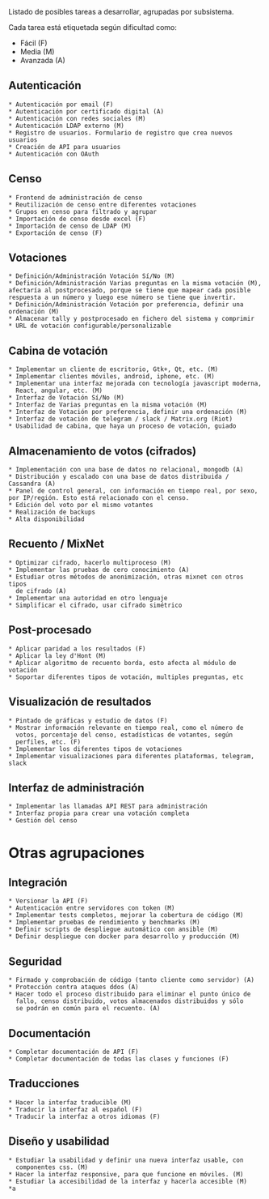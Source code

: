 Listado de posibles tareas a desarrollar, agrupadas por subsistema.

Cada tarea está etiquetada según dificultad como:
 * Fácil (F)
 * Media (M)
 * Avanzada (A)

Autenticación
-------------
    * Autenticación por email (F)
    * Autenticación por certificado digital (A)
    * Autenticación con redes sociales (M)
    * Autenticación LDAP externo (M)
    * Registro de usuarios. Formulario de registro que crea nuevos usuarios
    * Creación de API para usuarios
    * Autenticación con OAuth

Censo
-----
    * Frontend de administración de censo
    * Reutilización de censo entre diferentes votaciones
    * Grupos en censo para filtrado y agrupar
    * Importación de censo desde excel (F)
    * Importación de censo de LDAP (M)
    * Exportación de censo (F)

Votaciones
----------
    * Definición/Administración Votación Sí/No (M)
    * Definición/Administración Varias preguntas en la misma votación (M), afectaría al postprocesado, porque se tiene que mapear cada posible respuesta a un número y luego ese número se tiene que invertir.
    * Definición/Administración Votación por preferencia, definir una ordenación (M)
    * Almacenar tally y postprocesado en fichero del sistema y comprimir
    * URL de votación configurable/personalizable

Cabina de votación
------------------
    * Implementar un cliente de escritorio, Gtk+, Qt, etc. (M)
    * Implementar clientes móviles, android, iphone, etc. (M)
    * Implementar una interfaz mejorada con tecnología javascript moderna,
      React, angular, etc. (M)
    * Interfaz de Votación Sí/No (M)
    * Interfaz de Varias preguntas en la misma votación (M)
    * Interfaz de Votación por preferencia, definir una ordenación (M)
    * Interfaz de votación de telegram / slack / Matrix.org (Riot)
    * Usabilidad de cabina, que haya un proceso de votación, guiado

Almacenamiento de votos (cifrados)
----------------------------------
    * Implementación con una base de datos no relacional, mongodb (A)
    * Distribución y escalado con una base de datos distribuida / Cassandra (A)
    * Panel de control general, con información en tiempo real, por sexo, por IP/región. Esto está relacionado con el censo.
    * Edición del voto por el mismo votantes
    * Realización de backups
    * Alta disponibilidad

Recuento / MixNet
-----------------
    * Optimizar cifrado, hacerlo multiproceso (M)
    * Implementar las pruebas de cero conocimiento (A)
    * Estudiar otros métodos de anonimización, otras mixnet con otros tipos
      de cifrado (A)
    * Implementar una autoridad en otro lenguaje
    * Simplificar el cifrado, usar cifrado simétrico

Post-procesado
--------------
    * Aplicar paridad a los resultados (F)
    * Aplicar la ley d'Hont (M)
    * Aplicar algoritmo de recuento borda, esto afecta al módulo de votación
    * Soportar diferentes tipos de votación, multiples preguntas, etc

Visualización de resultados
---------------------------
    * Pintado de gráficas y estudio de datos (F)
    * Mostrar información relevante en tiempo real, como el número de
      votos, porcentaje del censo, estadísticas de votantes, según
      perfiles, etc. (F)
    * Implementar los diferentes tipos de votaciones
    * Implementar visualizaciones para diferentes plataformas, telegram, slack

Interfaz de administración
--------------------------

    * Implementar las llamadas API REST para administración
    * Interfaz propia para crear una votación completa
    * Gestión del censo

Otras agrupaciones
==================

Integración
-----------
    * Versionar la API (F)
    * Autenticación entre servidores con token (M)
    * Implementar tests completos, mejorar la cobertura de código (M)
    * Implementar pruebas de rendimiento y benchmarks (M)
    * Definir scripts de despliegue automático con ansible (M)
    * Definir despliegue con docker para desarrollo y producción (M)

Seguridad
---------
    * Firmado y comprobación de código (tanto cliente como servidor) (A)
    * Protección contra ataques ddos (A)
    * Hacer todo el proceso distribuido para eliminar el punto único de
      fallo, censo distribuido, votos almacenados distribuidos y sólo
      se podrán en común para el recuento. (A)

Documentación
-------------
    * Completar documentación de API (F)
    * Completar documentación de todas las clases y funciones (F)

Traducciones
------------
    * Hacer la interfaz traducible (M)
    * Traducir la interfaz al español (F)
    * Traducir la interfaz a otros idiomas (F)

Diseño y usabilidad
-------------------
    * Estudiar la usabilidad y definir una nueva interfaz usable, con
      componentes css. (M)
    * Hacer la interfaz responsive, para que funcione en móviles. (M)
    * Estudiar la accesibilidad de la interfaz y hacerla accesible (M)
    *a

